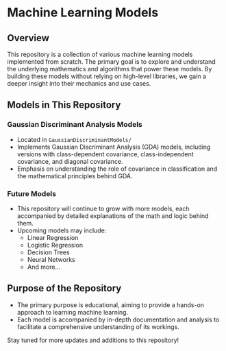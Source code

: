
# Machine Learning Models

## Overview
This repository is a collection of various machine learning models implemented from scratch. The primary goal is to explore and understand the underlying mathematics and algorithms that power these models. By building these models without relying on high-level libraries, we gain a deeper insight into their mechanics and use cases.

## Models in This Repository

### Gaussian Discriminant Analysis Models
- Located in `GaussianDiscriminantModels/`
- Implements Gaussian Discriminant Analysis (GDA) models, including versions with class-dependent covariance, class-independent covariance, and diagonal covariance.
- Emphasis on understanding the role of covariance in classification and the mathematical principles behind GDA.

### Future Models
- This repository will continue to grow with more models, each accompanied by detailed explanations of the math and logic behind them.
- Upcoming models may include:
  - Linear Regression
  - Logistic Regression
  - Decision Trees
  - Neural Networks
  - And more...

## Purpose of the Repository
- The primary purpose is educational, aiming to provide a hands-on approach to learning machine learning.
- Each model is accompanied by in-depth documentation and analysis to facilitate a comprehensive understanding of its workings.

Stay tuned for more updates and additions to this repository!

